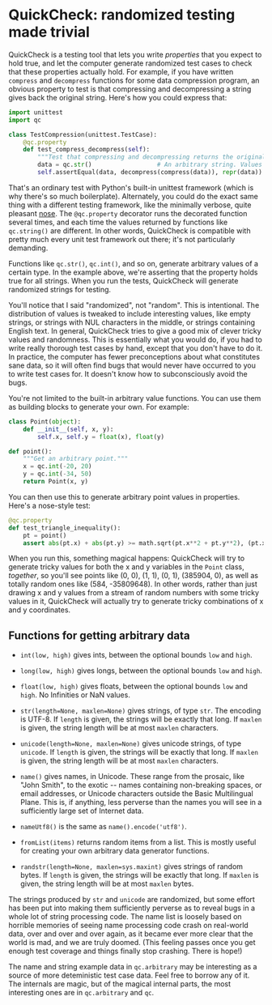 QuickCheck: randomized testing made trivial
===========

QuickCheck is a testing tool that lets you write *properties* that you expect to hold
true, and let the computer generate randomized test cases to check that these properties
actually hold. For example, if you have written `compress` and `decompress` functions for
some data compression program, an obvious property to test is that compressing and
decompressing a string gives back the original string. Here's how you could express that:

```python
import unittest
import qc

class TestCompression(unittest.TestCase):
    @qc.property
    def test_compress_decompress(self):
        """Test that compressing and decompressing returns the original data."""
        data = qc.str()                  # An arbitrary string. Values are randomized.
        self.assertEqual(data, decompress(compress(data)), repr(data))
```

That's an ordinary test with Python's built-in unittest framework (which is why there's
so much boilerplate). Alternately, you could do the exact same thing with a different
testing framework, like the minimally verbose, quite pleasant
[nose](http://readthedocs.org/docs/nose/en/latest/). The `@qc.property` decorator runs
the decorated function several times, and each time the values returned by functions like
`qc.string()` are different. In other words, QuickCheck is compatible with pretty much
every unit test framework out there; it's not particularly demanding.

Functions like `qc.str()`, `qc.int()`, and so on, generate arbitrary values of a
certain type. In the example above, we're asserting that the property holds true for all
strings. When you run the tests, QuickCheck will generate randomized strings for testing.

You'll notice that I said "randomized", not "random". This is intentional. The
distribution of values is tweaked to include interesting values, like empty strings, or
strings with NUL characters in the middle, or strings containing English text. In
general, QuickCheck tries to give a good mix of clever tricky values and randomness. This
is essentially what you would do, if you had to write really thorough test cases by hand,
except that you don't have to do it. In practice, the computer has fewer preconceptions
about what constitutes sane data, so it will often find bugs that would never have
occurred to you to write test cases for. It doesn't know how to subconsciously avoid the
bugs.

You're not limited to the built-in arbitrary value functions. You can use them as
building blocks to generate your own. For example:

```python
class Point(object):
    def __init__(self, x, y):
        self.x, self.y = float(x), float(y)

def point():
    """Get an arbitrary point."""
    x = qc.int(-20, 20)
    y = qc.int(-34, 50)
    return Point(x, y)
```

You can then use this to generate arbitrary point values in properties. Here's a
nose-style test:

```python
@qc.property
def test_triangle_inequality():
    pt = point()
    assert abs(pt.x) + abs(pt.y) >= math.sqrt(pt.x**2 + pt.y**2), (pt.x, pt.y)
```

When you run this, something magical happens: QuickCheck will try to generate tricky
values for both the x and y variables in the `Point` class, *together*, so you'll see
points like (0, 0), (1, 1), (0, 1), (385904, 0), as well as totally random ones like
(584, -35809648). In other words, rather than just drawing x and y values from a stream
of random numbers with some tricky values in it, QuickCheck will actually try to generate
tricky combinations of x and y coordinates.

Functions for getting arbitrary data
-------------

* `int(low, high)` gives ints, between the optional bounds `low` and `high`.

* `long(low, high)` gives longs, between the optional bounds `low` and `high`.

* `float(low, high)` gives floats, between the optional bounds `low` and `high`. No
  Infinities or NaN values.

* `str(length=None, maxlen=None)` gives strings, of type `str`. The encoding is UTF-8. If `length` is
  given, the strings will be exactly that long. If `maxlen` is given, the string length
  will be at most `maxlen` characters.

* `unicode(length=None, maxlen=None)` gives unicode strings, of type `unicode`. If
  `length` is given, the strings will be exactly that long. If `maxlen` is given, the
  string length will be at most `maxlen` characters.

* `name()` gives names, in Unicode. These range from the prosaic, like "John Smith", to
  the exotic -- names containing non-breaking spaces, or email addresses, or Unicode
  characters outside the Basic Multilingual Plane. This is, if anything, less perverse
  than the names you will see in a sufficiently large set of Internet data.

* `nameUtf8()` is the same as `name().encode('utf8')`.

* `fromList(items)` returns random items from a list. This is mostly useful for creating
  your own arbitrary data generator functions.

* `randstr(length=None, maxlen=sys.maxint)` gives strings of random bytes. If `length` is
  given, the strings will be exactly that long. If `maxlen` is given, the string length
  will be at most `maxlen` bytes.

The strings produced by `str` and `unicode` are randomized, but some effort has been put
into making them sufficiently perverse as to reveal bugs in a whole lot of string
processing code. The name list is loosely based on horrible memories of seeing name
processing code crash on real-world data, over and over and over again, as it became ever
more clear that the world is mad, and we are truly doomed. (This feeling passes once you
get enough test coverage and things finally stop crashing. There is hope!)

The name and string example data in `qc.arbitrary` may be interesting as a source of more
deteministic test case data. Feel free to borrow any of it. The internals are magic, but
of the magical internal parts, the most interesting ones are in `qc.arbitrary` and `qc`.
